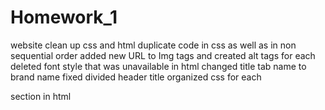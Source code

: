 # Homework_1
website clean up
css and html
duplicate code in css as well as in non sequential order
added new URL to Img tags and created alt tags for each
deleted font style that was unavailable in html
changed title tab name to brand name
fixed divided header title
organized css for each <p> section in html

